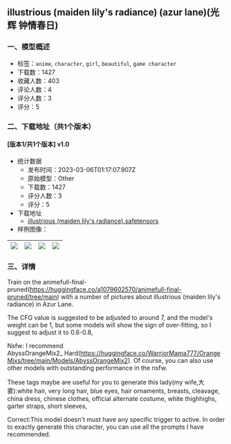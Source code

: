 ## illustrious (maiden lily's radiance) (azur lane)(光辉 钟情春日)
### 一、模型概述

- 标签：`anime`, `character`, `girl`, `beautiful`, `game character`
- 下载数：1427
- 收藏人数：403
- 评论人数：4
- 评分人数：3
- 评分：5

### 二、下载地址（共1个版本）

#### [版本1/共1个版本] v1.0

- 统计数据
  - 发布时间：2023-03-06T01:17:07.907Z
  - 原始模型：Other
  - 下载数：1427
  - 评分人数：3
  - 评分：5
- 下载地址
  - [illustrious (maiden lily's radiance).safetensors](https://civitai.com/api/download/models/18505)
- 样例图像：

| <img src="https://image.civitai.com/xG1nkqKTMzGDvpLrqFT7WA/fadf331f-94ad-48cd-69dd-4707850b5700/width=450/191252.jpeg" /> | <img src="https://image.civitai.com/xG1nkqKTMzGDvpLrqFT7WA/7501861b-ef92-43f9-0536-3222072bea00/width=450/191263.jpeg" /> | <img src="https://image.civitai.com/xG1nkqKTMzGDvpLrqFT7WA/13c12190-d090-4eb9-cb53-a15c0afb6800/width=450/191262.jpeg" /> | <img src="https://image.civitai.com/xG1nkqKTMzGDvpLrqFT7WA/0325a5c1-ff86-4976-785c-822b55849100/width=450/191261.jpeg" /> |
| ---- | ---- | ---- | ---- |


### 三、详情
<p>Train on the animefull-final-pruned(<a target="_blank" rel="ugc" href="https://huggingface.co/a1079602570/animefull-final-pruned/tree/main">https://huggingface.co/a1079602570/animefull-final-pruned/tree/main</a>) with a number of pictures about illustrious (maiden lily's radiance) in Azur Lane.</p><p>The CFG value is suggested to be adjusted to around 7, and the model's weight can be 1, but some models will show the sign of over-fitting, so I suggest to adjust it to 0.6-0.8,</p><p>Nsfw: I recommend AbyssOrangeMix2_ Hard(<a target="_blank" rel="ugc" href="https://huggingface.co/WarriorMama777/OrangeMixs/tree/main/Models/AbyssOrangeMix2">https://huggingface.co/WarriorMama777/OrangeMixs/tree/main/Models/AbyssOrangeMix2</a>). Of course, you can also use other models with outstanding performance in the nsfw.</p><p>These tags maybe are useful for you to generate this lady(my wife,大雾):white hair, very long hair, blue eyes, hair ornaments, breasts, cleavage, china dress, chinese clothes, official alternate costume, white thighhighs, garter straps, short sleeves,</p><p>Correct:This model doesn't must have any specific trigger to active. In order to exactly generate this character, you can use all the prompts I have recommended.</p>